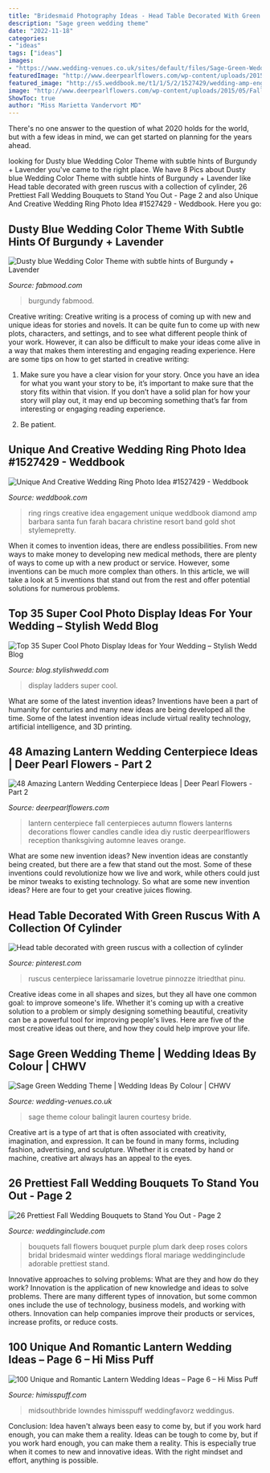 ```yaml
---
title: "Bridesmaid Photography Ideas - Head Table Decorated With Green Ruscus With A Collection Of Cylinder"
description: "Sage green wedding theme"
date: "2022-11-18"
categories:
- "ideas"
tags: ["ideas"]
images:
- "https://www.wedding-venues.co.uk/sites/default/files/Sage-Green-Wedding-Theme-LaurenBalingitPhotography.jpg"
featuredImage: "http://www.deerpearlflowers.com/wp-content/uploads/2015/05/Fall-Autumn-Lantern-Centerpiece.jpg"
featured_image: "http://s5.weddbook.me/t1/1/5/2/1527429/wedding-amp-engagement-rings.jpg"
image: "http://www.deerpearlflowers.com/wp-content/uploads/2015/05/Fall-Autumn-Lantern-Centerpiece.jpg"
ShowToc: true
author: "Miss Marietta Vandervort MD"
---
```



There's no one answer to the question of what 2020 holds for the world, but with a few ideas in mind, we can get started on planning for the years ahead. 

	

		
looking for Dusty blue Wedding Color Theme with subtle hints of Burgundy + Lavender you've came to the right place. We have 8 Pics about Dusty blue Wedding Color Theme with subtle hints of Burgundy + Lavender like Head table decorated with green ruscus with a collection of cylinder, 26 Prettiest Fall Wedding Bouquets to Stand You Out - Page 2 and also Unique And Creative Wedding Ring Photo Idea #1527429 - Weddbook. Here you go:
		
    
## Dusty Blue Wedding Color Theme With Subtle Hints Of Burgundy + Lavender

<img loading=lazy src="https://www.fabmood.com/wp-content/uploads/2020/03/dusty-blue-wedding-3-565x1024.jpg" onerror="this.onerror=null;this.src='https://tse1.mm.bing.net/th?id=OIP.T6jLRbFywkhnDl-F2k84YQHaNb&amp;pid=15.1';" alt="Dusty blue Wedding Color Theme with subtle hints of Burgundy + Lavender">

_Source: fabmood.com_

>burgundy fabmood. 

	

Creative writing:
Creative writing is a process of coming up with new and unique ideas for stories and novels. It can be quite fun to come up with new plots, characters, and settings, and to see what different people think of your work. However, it can also be difficult to make your ideas come alive in a way that makes them interesting and engaging reading experience. Here are some tips on how to get started in creative writing: 
1. Make sure you have a clear vision for your story. Once you have an idea for what you want your story to be, it’s important to make sure that the story fits within that vision. If you don’t have a solid plan for how your story will play out, it may end up becoming something that’s far from interesting or engaging reading experience. 

2. Be patient.

    
## Unique And Creative Wedding Ring Photo Idea #1527429 - Weddbook

<img loading=lazy src="http://s5.weddbook.me/t1/1/5/2/1527429/wedding-amp-engagement-rings.jpg" onerror="this.onerror=null;this.src='https://tse2.mm.bing.net/th?id=OIP.56MmB-aImDFZA5_P1ymT3QHaLH&amp;pid=15.1';" alt="Unique And Creative Wedding Ring Photo Idea #1527429 - Weddbook">

_Source: weddbook.com_

>ring rings creative idea engagement unique weddbook diamond amp barbara santa fun farah bacara christine resort band gold shot stylemepretty. 

	

When it comes to invention ideas, there are endless possibilities. From new ways to make money to developing new medical methods, there are plenty of ways to come up with a new product or service. However, some inventions can be much more complex than others. In this article, we will take a look at 5 inventions that stand out from the rest and offer potential solutions for numerous problems.

    
## Top 35 Super Cool Photo Display Ideas For Your Wedding – Stylish Wedd Blog

<img loading=lazy src="http://blog.stylishwedd.com/wp-content/uploads/2017/01/Chic-Wedding-Photo-Display-Ideas-with-Old-Ladders.jpg" onerror="this.onerror=null;this.src='https://tse2.mm.bing.net/th?id=OIP.VjcARHdZ-TiBM3AGDiXE0QHaKd&amp;pid=15.1';" alt="Top 35 Super Cool Photo Display Ideas for Your Wedding – Stylish Wedd Blog">

_Source: blog.stylishwedd.com_

>display ladders super cool. 

	

What are some of the latest invention ideas?
Inventions have been a part of humanity for centuries and many new ideas are being developed all the time. Some of the latest invention ideas include virtual reality technology, artificial intelligence, and 3D printing.

    
## 48 Amazing Lantern Wedding Centerpiece Ideas | Deer Pearl Flowers - Part 2

<img loading=lazy src="http://www.deerpearlflowers.com/wp-content/uploads/2015/05/Fall-Autumn-Lantern-Centerpiece.jpg" onerror="this.onerror=null;this.src='https://tse1.mm.bing.net/th?id=OIP.zYdmm7bo2SQy59_df6m8ZQHaLH&amp;pid=15.1';" alt="48 Amazing Lantern Wedding Centerpiece Ideas | Deer Pearl Flowers - Part 2">

_Source: deerpearlflowers.com_

>lantern centerpiece fall centerpieces autumn flowers lanterns decorations flower candles candle idea diy rustic deerpearlflowers reception thanksgiving automne leaves orange. 

	

What are some new invention ideas?
New invention ideas are constantly being created, but there are a few that stand out the most. Some of these inventions could revolutionize how we live and work, while others could just be minor tweaks to existing technology. So what are some new invention ideas? Here are four to get your creative juices flowing.

    
## Head Table Decorated With Green Ruscus With A Collection Of Cylinder

<img loading=lazy src="https://i.pinimg.com/736x/0e/32/ed/0e32ed853689f2a67796ac01a6dd55ca.jpg" onerror="this.onerror=null;this.src='https://tse2.mm.bing.net/th?id=OIP.icB7iRlOAez7n6tV0ojxrQHaLF&amp;pid=15.1';" alt="Head table decorated with green ruscus with a collection of cylinder">

_Source: pinterest.com_

>ruscus centerpiece larissamarie lovetrue pinnozze itriedthat pinu. 

	

Creative ideas come in all shapes and sizes, but they all have one common goal: to improve someone's life. Whether it's coming up with a creative solution to a problem or simply designing something beautiful, creativity can be a powerful tool for improving people's lives. Here are five of the most creative ideas out there, and how they could help improve your life.

    
## Sage Green Wedding Theme | Wedding Ideas By Colour | CHWV

<img loading=lazy src="https://www.wedding-venues.co.uk/sites/default/files/Sage-Green-Wedding-Theme-LaurenBalingitPhotography.jpg" onerror="this.onerror=null;this.src='https://tse3.mm.bing.net/th?id=OIP.yb_NgKooyc5Ygt2qNU5YTQHaJ8&amp;pid=15.1';" alt="Sage Green Wedding Theme | Wedding Ideas By Colour | CHWV">

_Source: wedding-venues.co.uk_

>sage theme colour balingit lauren courtesy bride. 

	

Creative art is a type of art that is often associated with creativity, imagination, and expression. It can be found in many forms, including fashion, advertising, and sculpture. Whether it is created by hand or machine, creative art always has an appeal to the eyes.

    
## 26 Prettiest Fall Wedding Bouquets To Stand You Out - Page 2

<img loading=lazy src="http://www.weddinginclude.com/wp-content/uploads/2017/08/ivory-and-dark-purple-fall-wedding-bouquet.jpg" onerror="this.onerror=null;this.src='https://tse3.mm.bing.net/th?id=OIP.w1jICLxAOMpeJYkB80Mn6gHaLI&amp;pid=15.1';" alt="26 Prettiest Fall Wedding Bouquets to Stand You Out - Page 2">

_Source: weddinginclude.com_

>bouquets fall flowers bouquet purple plum dark deep roses colors bridal bridesmaid winter weddings floral mariage weddinginclude adorable prettiest stand. 

	

Innovative approaches to solving problems: What are they and how do they work?
Innovation is the application of new knowledge and ideas to solve problems. There are many different types of innovation, but some common ones include the use of technology, business models, and working with others. Innovation can help companies improve their products or services, increase profits, or reduce costs.

    
## 100 Unique And Romantic Lantern Wedding Ideas – Page 6 – Hi Miss Puff

<img loading=lazy src="https://www.himisspuff.com/wp-content/uploads/2016/05/night-time-wedding-photo-ideas-via-Studio-1250.jpg" onerror="this.onerror=null;this.src='https://tse1.mm.bing.net/th?id=OIP.ldcbMe54889vBKwCcouErAHaLH&amp;pid=15.1';" alt="100 Unique and Romantic Lantern Wedding Ideas – Page 6 – Hi Miss Puff">

_Source: himisspuff.com_

>midsouthbride lowndes himisspuff weddingfavorz weddingus. 

	

Conclusion: Idea haven't always been easy to come by, but if you work hard enough, you can make them a reality.
Ideas can be tough to come by, but if you work hard enough, you can make them a reality. This is especially true when it comes to new and innovative ideas. With the right mindset and effort, anything is possible.

